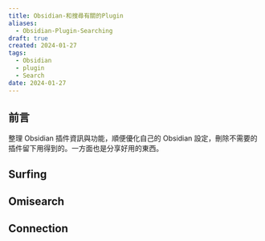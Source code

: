 ```yaml
---
title: Obsidian-和搜尋有關的Plugin
aliases:
  - Obsidian-Plugin-Searching
draft: true
created: 2024-01-27
tags:
  - Obsidian
  - plugin
  - Search
date: 2024-01-27
---
```

## 前言
整理 Obsidian 插件資訊與功能，順便優化自己的 Obsidian 設定，刪除不需要的插件留下用得到的。一方面也是分享好用的東西。
## Surfing

## Omisearch

## Connection

## 

